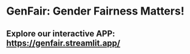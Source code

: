# GenFair: Gender Fairness Matters!

## Explore our interactive APP: <https://genfair.streamlit.app/>

